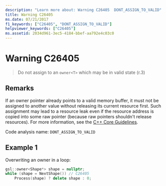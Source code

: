 ```yaml
---
description: "Learn more about: Warning C26405  DONT_ASSIGN_TO_VALID"
title: Warning C26405
ms.date: 07/21/2017
f1_keywords: ["C26405", "DONT_ASSIGN_TO_VALID"]
helpviewer_keywords: ["C26405"]
ms.assetid: 2034d961-3ec5-4184-bbef-aa792e4c03c0
---
```

# Warning C26405

> Do not assign to an `owner<T>` which may be in valid state (r.3)

## Remarks

If an owner pointer already points to a valid memory buffer, it must not be assigned to another value without releasing its current resource first. Such assignment may lead to a resource leak even if the resource address is copied into some raw pointer (because raw pointers shouldn't release resources). For more information, see the [C++ Core Guidelines](https://isocpp.github.io/CppCoreGuidelines/CppCoreGuidelines#r3-a-raw-pointer-a-t-is-non-owning).

Code analysis name: `DONT_ASSIGN_TO_VALID`

## Example 1

Overwriting an owner in a loop:

```cpp
gsl::owner<Shape*> shape = nullptr;
while (shape = NextShape()) // C26405
    Process(shape) ? delete shape : 0;
```
